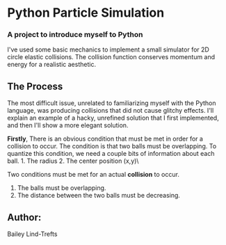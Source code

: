 # Python Particle Simulation
### A project to introduce myself to Python

I've used some basic mechanics to implement a small simulator for 2D circle elastic collisions. The collision function conserves momentum and energy for a realistic aesthetic. 

## The Process
The most difficult issue, unrelated to familiarizing myself with the Python language, was producing collisions that did not cause glitchy  effects. I'll explain an example of a hacky, unrefined solution that I first implemented, and then I'll show a more elegant solution. 

**Firstly**, There is an obvious condition that must be met in order for a collision to occur. The condition is that two balls must be overlapping. To quantize this condition, we need a couple bits of information about each ball.
	1. The radius
	2. The center position (x,y)\\
   

Two conditions must be met for an actual **collision** to occur.
1. The balls must be overlapping.
2. The distance between the two balls must be decreasing.



## Author:
 Bailey Lind-Trefts
